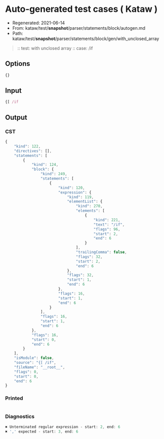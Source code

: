 # Auto-generated test cases ( Kataw )
- Regenerated: 2021-06-14
- From: kataw/test/__snapshot__/parser/statements/block/autogen.md
- Path: kataw/test/__snapshot__/parser/statements/block/gen/with_unclosed_array
> :: test: with unclosed array
> :: case: /if
## Options

`````js
{}
`````
## Input

`````js
{[ /if
`````
## Output

### CST

```javascript
{
    "kind": 122,
    "directives": [],
    "statements": [
        {
            "kind": 124,
            "block": {
                "kind": 249,
                "statements": [
                    {
                        "kind": 120,
                        "expression": {
                            "kind": 119,
                            "elementList": {
                                "kind": 270,
                                "elements": [
                                    {
                                        "kind": 221,
                                        "text": "/if",
                                        "flags": 96,
                                        "start": 2,
                                        "end": 6
                                    }
                                ],
                                "trailingComma": false,
                                "flags": 32,
                                "start": 2,
                                "end": 6
                            },
                            "flags": 32,
                            "start": 1,
                            "end": 6
                        },
                        "flags": 16,
                        "start": 1,
                        "end": 6
                    }
                ],
                "flags": 16,
                "start": 1,
                "end": 6
            },
            "flags": 16,
            "start": 0,
            "end": 6
        }
    ],
    "isModule": false,
    "source": "{[ /if",
    "fileName": "__root__",
    "flags": 0,
    "start": 0,
    "end": 6
}
```

### Printed

```javascript

```

### Diagnostics

```javascript
✖ Unterminated regular expression - start: 2, end: 6
✖ ',' expected - start: 3, end: 6

```

